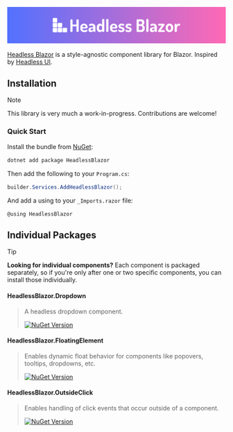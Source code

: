 [![Headless Blazor Header Image](assets/HeadlessBlazorHeader.svg)](https://headlessblazor.org)

[Headless Blazor](https://headlessblazor.org) is a style-agnostic component library for Blazor. Inspired by [Headless UI](https://headlessui.com).

## Installation

> [!NOTE]  
> This library is very much a work-in-progress. Contributions are welcome!

### Quick Start

Install the bundle from [NuGet](https://www.nuget.org/packages/HeadlessBlazor):

```cmd
dotnet add package HeadlessBlazor
```

Then add the following to your `Program.cs`:
```csharp
builder.Services.AddHeadlessBlazor();
```

And add a using to your `_Imports.razor` file:
```razor
@using HeadlessBlazor
```

## Individual Packages

> [!TIP]
> **Looking for individual components?**
> Each component is packaged separately, so if you're only after one or two specific components, you can install those individually.

#### HeadlessBlazor.Dropdown
> A headless dropdown component.
>
> [![NuGet Version](https://img.shields.io/nuget/vpre/HeadlessBlazor.Dropdown?logo=NuGet)](https://www.nuget.org/packages/HeadlessBlazor.Dropdown)


#### HeadlessBlazor.FloatingElement
> Enables dynamic float behavior for components like popovers, tooltips, dropdowns, etc.
>
> [![NuGet Version](https://img.shields.io/nuget/vpre/HeadlessBlazor.FloatingElement?logo=NuGet)](https://www.nuget.org/packages/HeadlessBlazor.FloatingElement)


#### HeadlessBlazor.OutsideClick
> Enables handling of click events that occur outside of a component.
>
> [![NuGet Version](https://img.shields.io/nuget/vpre/HeadlessBlazor.OutsideClick?logo=NuGet)](https://www.nuget.org/packages/HeadlessBlazor.OutsideClick)
